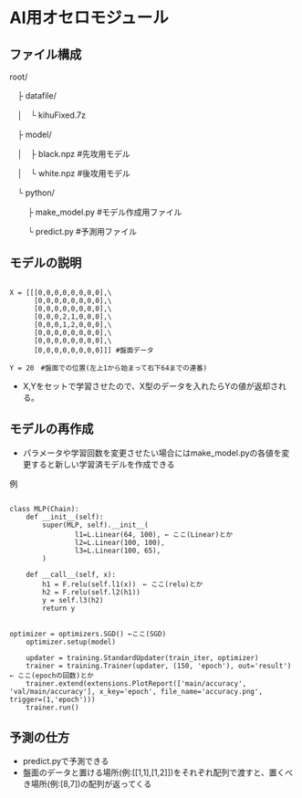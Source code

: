 # AI用オセロモジュール

## ファイル構成
root/

　├ datafile/

　│　└ kihuFixed.7z

　├ model/

　│　├ black.npz #先攻用モデル

　│　└ white.npz #後攻用モデル

　└ python/

　 　├ make_model.py #モデル作成用ファイル

　 　└ predict.py #予測用ファイル


## モデルの説明

```

X = [[[0,0,0,0,0,0,0,0],\
      [0,0,0,0,0,0,0,0],\
      [0,0,0,0,0,0,0,0],\
      [0,0,0,2,1,0,0,0],\
      [0,0,0,1,2,0,0,0],\
      [0,0,0,0,0,0,0,0],\
      [0,0,0,0,0,0,0,0],\
      [0,0,0,0,0,0,0,0]]] #盤面データ

Y = 20　#盤面での位置(左上1から始まって右下64までの連番)

```

- X,Yをセットで学習させたので、X型のデータを入れたらYの値が返却される。



## モデルの再作成
- パラメータや学習回数を変更させたい場合にはmake_model.pyの各値を変更すると新しい学習済モデルを作成できる

例

```

class MLP(Chain):
    def __init__(self):
        super(MLP, self).__init__(
                l1=L.Linear(64, 100), ← ここ(Linear)とか
                l2=L.Linear(100, 100),
                l3=L.Linear(100, 65),
        )

    def __call__(self, x):
        h1 = F.relu(self.l1(x))　← ここ(relu)とか
        h2 = F.relu(self.l2(h1))
        y = self.l3(h2)
        return y

```

```

optimizer = optimizers.SGD() ←ここ(SGD)
    optimizer.setup(model)
    
    updater = training.StandardUpdater(train_iter, optimizer)
    trainer = training.Trainer(updater, (150, 'epoch'), out='result') ← ここ(epochの回数)とか
    trainer.extend(extensions.PlotReport(['main/accuracy', 'val/main/accuracy'], x_key='epoch', file_name='accuracy.png', trigger=(1,'epoch')))
    trainer.run()

```

## 予測の仕方
- predict.pyで予測できる
- 盤面のデータと置ける場所(例:[[1,1],[1,2]])をそれぞれ配列で渡すと、置くべき場所(例:[8,7])の配列が返ってくる 
